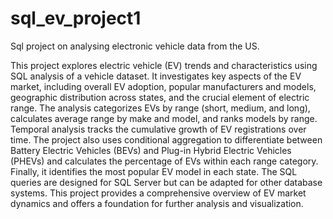# sql_ev_project1
Sql project on analysing electronic vehicle data from the US.

This project explores electric vehicle (EV) trends and characteristics using SQL analysis of a vehicle dataset.  It investigates key aspects of the EV market, including overall EV adoption, popular manufacturers and models, geographic distribution across states, and the crucial element of electric range.  The analysis categorizes EVs by range (short, medium, and long), calculates average range by make and model, and ranks models by range.  Temporal analysis tracks the cumulative growth of EV registrations over time.  The project also uses conditional aggregation to differentiate between Battery Electric Vehicles (BEVs) and Plug-in Hybrid Electric Vehicles (PHEVs) and calculates the percentage of EVs within each range category.  Finally, it identifies the most popular EV model in each state.  The SQL queries are designed for SQL Server but can be adapted for other database systems.  This project provides a comprehensive overview of EV market dynamics and offers a foundation for further analysis and visualization.
